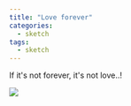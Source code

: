 ```yaml
---
title: "Love forever"
categories:
  - sketch
tags:
  - sketch
---
```


If it's not forever, it's not love..!

<img src="{{site.baseurl}}/assets/art/sketch/love-forever.png">
